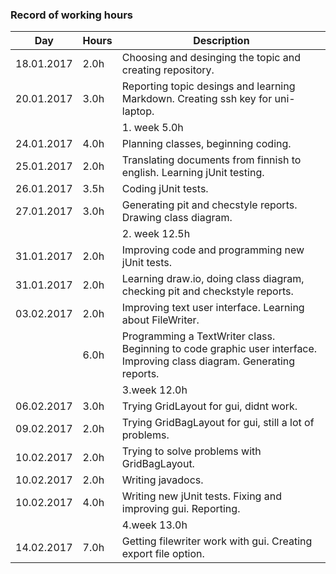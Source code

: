 ### Record of working hours
Day | Hours | Description
--------------- | ----- | ------
18.01.2017 | 2.0h | Choosing and desinging the topic and creating repository.
20.01.2017 | 3.0h | Reporting topic desings and learning Markdown. Creating ssh key for uni-laptop.
           |      | 1. week 5.0h
24.01.2017 | 4.0h | Planning classes, beginning coding.
25.01.2017 | 2.0h | Translating documents from finnish to english. Learning jUnit testing.
26.01.2017 | 3.5h | Coding jUnit tests.
27.01.2017 | 3.0h | Generating pit and checstyle reports. Drawing class diagram.
           |      | 2. week 12.5h
31.01.2017 | 2.0h | Improving code and programming new jUnit tests.
31.01.2017 | 2.0h | Learning draw.io, doing class diagram, checking pit and checkstyle reports.
03.02.2017 | 2.0h | Improving text user interface. Learning about FileWriter.
	   | 6.0h | Programming a TextWriter class. Beginning to code graphic user interface. Improving class diagram. Generating reports.
	   | 	  | 3.week 12.0h
06.02.2017 | 3.0h | Trying GridLayout for gui, didnt work.
09.02.2017 | 2.0h | Trying GridBagLayout for gui, still a lot of problems.
10.02.2017 | 2.0h | Trying to solve problems with GridBagLayout.
10.02.2017 | 2.0h | Writing javadocs.
10.02.2017 | 4.0h | Writing new jUnit tests. Fixing and improving gui. Reporting.
	   |      | 4.week 13.0h
14.02.2017 | 7.0h | Getting filewriter work with gui. Creating export file option.
